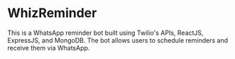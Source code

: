 # WhizReminder

This is a WhatsApp reminder bot built using Twilio's APIs, ReactJS, ExpressJS, and MongoDB. The bot allows users to schedule reminders and receive them via WhatsApp.